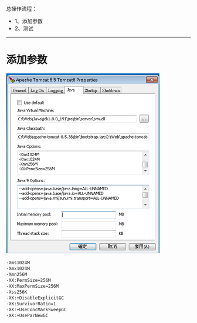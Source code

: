 总操作流程：
- 1、添加参数
- 2、测试

***

# 添加参数

![](image/4-1.png)

```
-Xms1024M
-Xmx1024M
-Xmn256M
-XX:PermSize=256M
-XX:MaxPermSize=256M
-Xss256K
-XX:+DisableExplicitGC
-XX:SurvivorRatio=1
-XX:+UseConcMarkSweepGC
-XX:+UseParNewGC
```